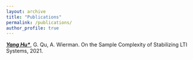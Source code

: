 ```yaml
---
layout: archive
title: "Publications"
permalink: /publications/
author_profile: true
---
```


<u>***Yang Hu\****</u>, G. Qu, A. Wierman. On the Sample Complexity of Stabilizing LTI Systems, 2021.